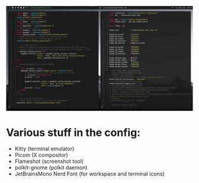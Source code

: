 <img src="https://github.com/Dev-2705/AwesomeWM/blob/main/screenshot.png">

# Various stuff in the config:

- Kitty (terminal emulator)
- Picom (X compositor)
- Flameshot (screenshot tool)
- polkit-gnome (polkit daemon)
- JetBrainsMono Nerd Font (for workspace and terminal icons)
